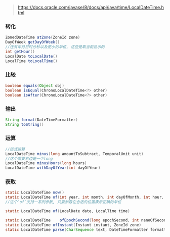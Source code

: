 > https://docs.oracle.com/javase/8/docs/api/java/time/LocalDateTime.html

### 转化
```java
ZonedDateTime atZone(ZoneId zone)
DayOfWeek getDayOfWeek()
//还有年月日时分秒以及更小的单位, 这些是取当前显示的
int getHour()
LocalDate toLocalDate()
LocalTime toLocalTime()

```

### 比较

```java
boolean equals(Object obj)
boolean isEqual(ChronoLocalDateTime<?> other)
boolean isAfter(ChronoLocalDateTime<?> other)
```

### 输出
```java
String format(DateTimeFormatter)
String toString()

```

### 运算
```java
//链式运算
LocalDateTime minus(long amountToSubtract, TemporalUnit unit)
//这个需要右边是一个long
LocalDateTime minusHours(long hours)
LocalDateTime withDayOfYear(int dayOfYear)

```

### 获取

```java
static LocalDateTime now()
static LocalDateTime of(int year, int month, int dayOfMonth, int hour, int minute, int second)
//这个`of`支持一系列参数, 只要参数在合适的位置表示正确的单位

static LocalDateTime of(LocalDate date, LocalTime time)

static LocalDateTime	ofEpochSecond(long epochSecond, int nanoOfSecond, ZoneOffset offset)
static LocalDateTime ofInstant(Instant instant, ZoneId zone)
static LocalDateTime parse(CharSequence text, DateTimeFormatter formatter)

```
